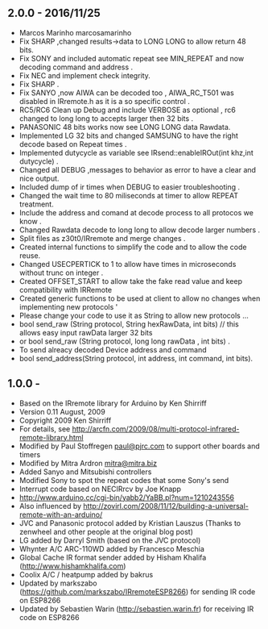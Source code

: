 ## 2.0.0 - 2016/11/25
- Marcos Marinho marcosamarinho
- Fix SHARP ,changed results->data to LONG LONG to allow return 48 bits. 
- Fix SONY and included automatic repeat see MIN_REPEAT and now decoding command and address .
- Fix NEC and implement check integrity. 
- Fix SHARP .
- Fix SANYO ,now AIWA can be decoded too , AIWA_RC_T501 was disabled in IRremote.h as it is a so specific control .
- RC5/RC6 Clean up Debug and include VERBOSE as optional , rc6 changed to long long to accepts larger then 32 bits . 
- PANASONIC 48 bits works now  see LONG LONG data Rawdata. 
- Implemented LG 32 bits and changed SAMSUNG to have the right decode based on Repeat times .
- Implemented dutycycle as variable see IRsend::enableIROut(int khz,int dutycycle)  .
- Changed all  DEBUG ,messages  to behavior as error to have a clear and nice output. 
- Included dump of ir times when DEBUG to easier troubleshooting .
- Changed the wait time to 80 miliseconds at timer to allow REPEAT treatment.
- Include the address and comand at decode process to all protocos we know . 
- Changed Rawdata decode to long long to allow decode larger numbers . 
- Split files as z30t0/IRremote and merge changes . 
- Created internal functions to simplify the code and to allow the code reuse. 
- Changed USECPERTICK  to 1 to allow have times in microseconds without trunc on integer .
- Created OFFSET_START to allow take the fake read value and keep compatibility with IRRemote
- Created generic functions to be used at client to allow no changes when implementing new protocols '
- Please change your code to use it as String to allow new protocols ...
-    bool     send_raw    (String protocol, String  hexRawData, int bits) // this allows easy input rawData larger 32 bits  
-    or  bool send_raw    (String protocol, long long rawData , int bits) .  
-    To send alreacy decoded Device address and command 
-    bool     send_address(String protocol, int address, int command, int bits). 

## 1.0.0  - 
- Based on the IRremote library for Arduino by Ken Shirriff 
- Version 0.11 August, 2009
- Copyright 2009 Ken Shirriff
- For details, see http://arcfn.com/2009/08/multi-protocol-infrared-remote-library.html
- Modified by Paul Stoffregen <paul@pjrc.com> to support other boards and timers
- Modified  by Mitra Ardron <mitra@mitra.biz> 
- Added Sanyo and Mitsubishi controllers
- Modified Sony to spot the repeat codes that some Sony's send
- Interrupt code based on NECIRrcv by Joe Knapp
- http://www.arduino.cc/cgi-bin/yabb2/YaBB.pl?num=1210243556
- Also influenced by http://zovirl.com/2008/11/12/building-a-universal-remote-with-an-arduino/
- JVC and Panasonic protocol added by Kristian Lauszus (Thanks to zenwheel and other people at the original blog post)
- LG added by Darryl Smith (based on the JVC protocol)
- Whynter A/C ARC-110WD added by Francesco Meschia
- Global Cache IR format sender added by Hisham Khalifa (http://www.hishamkhalifa.com)
- Coolix A/C / heatpump added by bakrus
- Updated by markszabo (https://github.com/markszabo/IRremoteESP8266) for sending IR code on ESP8266
- Updated by Sebastien Warin (http://sebastien.warin.fr) for receiving IR code on ESP8266

